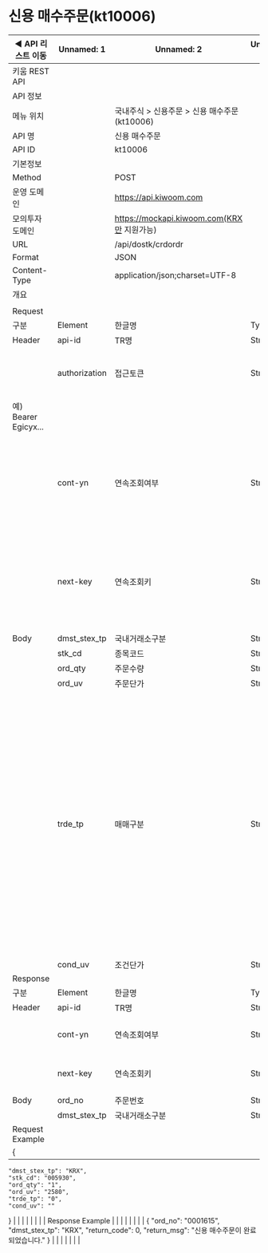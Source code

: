 # 신용 매수주문(kt10006)

| ◀ API 리스트 이동 | Unnamed: 1 | Unnamed: 2 | Unnamed: 3 | Unnamed: 4 | Unnamed: 5 | Unnamed: 6 |
| --- | --- | --- | --- | --- | --- | --- |
| 키움 REST API |  |  |  |  |  |  |
| API 정보 |  |  |  |  |  |  |
| 메뉴 위치 |  | 국내주식 > 신용주문 > 신용 매수주문(kt10006) |  |  |  |  |
| API 명 |  | 신용 매수주문 |  |  |  |  |
| API ID |  | kt10006 |  |  |  |  |
| 기본정보 |  |  |  |  |  |  |
| Method |  | POST |  |  |  |  |
| 운영 도메인 |  | https://api.kiwoom.com |  |  |  |  |
| 모의투자 도메인 |  | https://mockapi.kiwoom.com(KRX만 지원가능) |  |  |  |  |
| URL |  | /api/dostk/crdordr |  |  |  |  |
| Format |  | JSON |  |  |  |  |
| Content-Type |  | application/json;charset=UTF-8 |  |  |  |  |
| 개요 |  |  |  |  |  |  |
|  |  |  |  |  |  |  |
| Request |  |  |  |  |  |  |
| 구분 | Element | 한글명 | Type | Required | Length | Description |
| Header | api-id | TR명 | String | Y | 10 |  |
|  | authorization | 접근토큰 | String | Y | 1000 | 토큰 지정시 토큰타입("Bearer") 붙혀서 호출 
 예) Bearer Egicyx... |
|  | cont-yn | 연속조회여부 | String | N | 1 | 응답 Header의 연속조회여부값이 Y일 경우 다음데이터 요청시 응답 Header의 cont-yn값 세팅 |
|  | next-key | 연속조회키 | String | N | 50 | 응답 Header의 연속조회여부값이 Y일 경우 다음데이터 요청시 응답 Header의 next-key값 세팅 |
| Body | dmst_stex_tp | 국내거래소구분 | String | Y | 3 | KRX,NXT,SOR |
|  | stk_cd | 종목코드 | String | Y | 12 |  |
|  | ord_qty | 주문수량 | String | Y | 12 |  |
|  | ord_uv | 주문단가 | String | N | 12 |  |
|  | trde_tp | 매매구분 | String | Y | 2 | 0:보통 , 3:시장가 , 5:조건부지정가 , 81:장마감후시간외 , 61:장시작전시간외, 62:시간외단일가 , 6:최유리지정가 , 7:최우선지정가 , 10:보통(IOC) , 13:시장가(IOC) , 16:최유리(IOC) , 20:보통(FOK) , 23:시장가(FOK) , 26:최유리(FOK) , 28:스톱지정가,29:중간가,30:중간가(IOC),31:중간가(FOK) |
|  | cond_uv | 조건단가 | String | N | 12 |  |
| Response |  |  |  |  |  |  |
| 구분 | Element | 한글명 | Type | Required | Length | Description |
| Header | api-id | TR명 | String | Y | 10 |  |
|  | cont-yn | 연속조회여부 | String | N | 1 | 다음 데이터가 있을시 Y값 전달 |
|  | next-key | 연속조회키 | String | N | 50 | 다음 데이터가 있을시 다음 키값 전달 |
| Body | ord_no | 주문번호 | String | N | 7 |  |
|  | dmst_stex_tp | 국내거래소구분 | String | N | 6 |  |
| Request Example |  |  |  |  |  |  |
| {
    "dmst_stex_tp": "KRX",
    "stk_cd": "005930",
    "ord_qty": "1",
    "ord_uv": "2580",
    "trde_tp": "0",
    "cond_uv": ""
} |  |  |  |  |  |  |
| Response Example |  |  |  |  |  |  |
| {
    "ord_no": "0001615",
    "dmst_stex_tp": "KRX",
    "return_code": 0,
    "return_msg": "신용 매수주문이 완료되었습니다."
} |  |  |  |  |  |  |
